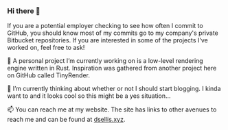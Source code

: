 ### Hi there 👋

If you are a potential employer checking to see how often I commit to GitHub, you should know most of my commits go to my company's private Bitbucket repositories. If you are interested in some of the projects I've worked on, feel free to ask!

🔭 A personal project I’m currently working on is a low-level rendering engine written in Rust. Inspiration was gathered from another project here on GitHub called TinyRender.

🤔 I’m currently thinking about whether or not I should start blogging. I kinda want to and it looks cool so this might be a yes situation...

📫 You can reach me at my website. The site has links to other avenues to reach me and can be found at [dsellis.xyz](https://dsellis.xyz).
<!--
**DenverEllis/DenverEllis** is a ✨ _special_ ✨ repository because its `README.md` (this file) appears on your GitHub profile.

Here are some ideas to get you started:

- 🔭 I’m currently working on ...
- 🌱 I’m currently learning ...
- 👯 I’m looking to collaborate on ...
- 🤔 I’m looking for help with ...
- 💬 Ask me about ...
- 📫 How to reach me: ...
- 😄 Pronouns: ...
- ⚡ Fun fact: ...
-->
